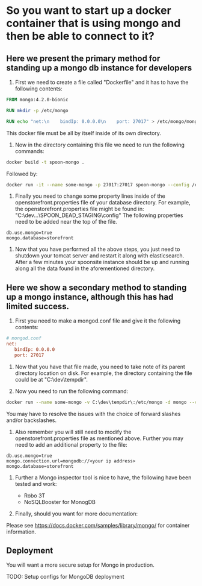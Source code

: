 # So you want to start up a docker container that is using mongo and then be able to connect to it?

## Here we present the primary method for standing up a mongo db instance for developers

1. First we need to create a file called "Dockerfile" and it has to have the following contents:

```Dockerfile
FROM mongo:4.2.0-bionic

RUN mkdir -p /etc/mongo

RUN echo "net:\n    bindIp: 0.0.0.0\n    port: 27017" > /etc/mongo/mongod.conf
```

This docker file must be all by itself inside of its own directory.

1. Now in the directory containing this file we need to run the following commands:

```sh
docker build -t spoon-mongo .
```

Followed by:

```sh
docker run -it --name some-mongo -p 27017:27017 spoon-mongo --config /etc/mongo/mongod.conf
```

1. Finally you need to change some property lines inside of the openstorefront.properties file of your database directory.
For example, the openstorefront.properties file might be found in: "C:\dev\...\SPOON_DEAD_STAGING\config"
The following properties need to be added near the top of the file.

```openstorefront.properties
db.use.mongo=true
mongo.database=storefront
```

1. Now that you have performed all the above steps, you just need to shutdown your tomcat server and restart it along with elasticsearch. After a few minutes your
spoonsite instance should be up and running along all the data found in the aforementioned directory.

## Here we show a secondary method to standing up a mongo instance, although this has had limited success.

1. First you need to make a mongod.conf file and give it the following contents:

```ini
# mongod.conf
net:
   bindIp: 0.0.0.0
   port: 27017
```

1. Now that you have that file made, you need to take note of its parent directory location on disk.
For example, the directory containing the file could be at "C:\dev\tempdir\".

1. Now you need to run the following command:

```sh
docker run --name some-mongo -v C:\dev\tempdir\:/etc/mongo -d mongo --config /etc/mongo/mongod.conf
```

You may have to resolve the issues with the choice of forward slashes and/or backslashes.

1. Also remember you will still need to modify the openstorefront.properties file as mentioned above. 
Further you may need to add an additional property to the file:

```openstorefront.properties
db.use.mongo=true
mongo.connection.url=mongodb://<your ip address>
mongo.database=storefront
```

1. Further a Mongo inspector tool is nice to have, the following have been tested and work:
   - Robo 3T
   - NoSQLBooster for MonogDB

1. Finally, should you want for more documentation:

Please see https://docs.docker.com/samples/library/mongo/ for container information.

## Deployment

You will want a more secure setup for Mongo in production.

TODO: Setup configs for MongoDB deployment